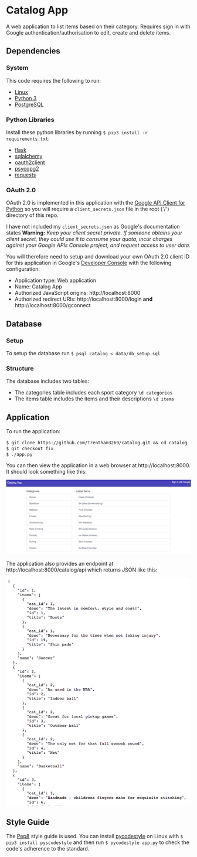 # Catalog App

A web application to list items based on their category. Requires sign in with Google authentication/authorisation to edit, create and delete items. 

## Dependencies
### System
This code requires the following to run:
+ [Linux](https://www.linux.org/)
+ [Python 3](https://www.python.org/downloads/)
+ [PostgreSQL](https://www.postgresql.org/)

### Python Libraries
Install these python libraries by running `$ pip3 install -r requirements.txt`:
+ [flask](http://flask.pocoo.org/)
+ [sqlalchemy](https://www.sqlalchemy.org/)
+ [oauth2client](https://github.com/googleapis/oauth2client)
+ [psycopg2](http://initd.org/psycopg/)
+ [requests](http://docs.python-requests.org/en/master/)

### OAuth 2.0
OAuth 2.0 is implemented in this application with the [Google API Client for Python](https://developers.google.com/api-client-library/python/guide/aaa_oauth) so you will require a ```client_secrets.json``` file in the root ('/') directory of this repo. 

I have not included my ```client_secrets.json``` as Google's documentation states **Warning:** *Keep your client secret private. If someone obtains your client secret, they could use it to consume your quota, incur charges against your Google APIs Console project, and request access to user data.* 

You will therefore need to setup and download your own OAuth 2.0 client ID for this application in Google's [Developer Console](https://console.developers.google.com) with the following configuration:
+ Application type: Web application
+ Name: Catalog App
+ Authorized JavaScript origins: http://localhost:8000
+ Authorized redirect URIs: http://localhost:8000/login **and** http://localhost:8000/gconnect
 
## Database
### Setup
To setup the database run `$ psql catalog < data/db_setup.sql`

### Structure
The database includes two tables:
+ The categories table includes each sport category `\d categories`
+ The items table includes the items and their descriptions `\d items`

## Application
To run the application:
```
$ git clone https://github.com/Trentham3269/catalog.git && cd catalog
$ git checkout fix
$ ./app.py

```
You can then view the application in a web browser at http://localhost:8000. It should look something like this:

![App Screenshot](./img/app.png?raw=true)

The application also provides an endpoint at http://localhost:8000/catalog/api which returns JSON like this:

![API Screenshot](./img/api.png?raw=true)

## Style Guide
The [Pep8](https://www.python.org/dev/peps/pep-0008/) style guide is used. You can install [pycodestyle](https://pypi.org/project/pycodestyle/) on Linux with `$ pip3 install pyscodestyle` and then run `$ pycodestyle app.py` to check the code's adherence to the standard. 
